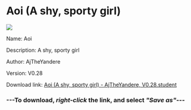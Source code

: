 # Aoi (A shy, sporty girl)

<img src = "https://raw.githubusercontent.com/Arbiter1223/Koukou-Gurashi-Custom-Students/master/Students/Files/Aoi%20(A%20shy%2C%20sporty%20girl).png">

Name: Aoi

Description: A shy, sporty girl

Author: AjTheYandere

Version: V0.28

Download link: <a href="https://raw.githubusercontent.com/Arbiter1223/Koukou-Gurashi-Custom-Students/master/Students/Files/Aoi%20(A%20shy%2C%20sporty%20girl)%20-%20AjTheYandere%2C%20V0.28.student">Aoi (A shy, sporty girl) - AjTheYandere, V0.28.student</a>

### ---**To download, _right-click_ the link, and select _"Save as"_**---
